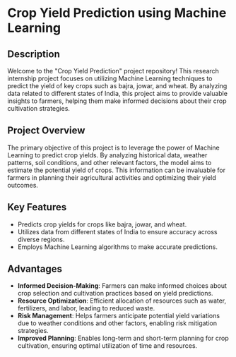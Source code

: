 # Crop Yield Prediction using Machine Learning

## Description

Welcome to the "Crop Yield Prediction" project repository! This research internship project focuses on utilizing Machine Learning techniques to predict the yield of key crops such as bajra, jowar, and wheat. By analyzing data related to different states of India, this project aims to provide valuable insights to farmers, helping them make informed decisions about their crop cultivation strategies.

## Project Overview

The primary objective of this project is to leverage the power of Machine Learning to predict crop yields. By analyzing historical data, weather patterns, soil conditions, and other relevant factors, the model aims to estimate the potential yield of crops. This information can be invaluable for farmers in planning their agricultural activities and optimizing their yield outcomes.

## Key Features

- Predicts crop yields for crops like bajra, jowar, and wheat.
- Utilizes data from different states of India to ensure accuracy across diverse regions.
- Employs Machine Learning algorithms to make accurate predictions.

## Advantages

- **Informed Decision-Making**: Farmers can make informed choices about crop selection and cultivation practices based on yield predictions.
- **Resource Optimization**: Efficient allocation of resources such as water, fertilizers, and labor, leading to reduced waste.
- **Risk Management**: Helps farmers anticipate potential yield variations due to weather conditions and other factors, enabling risk mitigation strategies.
- **Improved Planning**: Enables long-term and short-term planning for crop cultivation, ensuring optimal utilization of time and resources.
